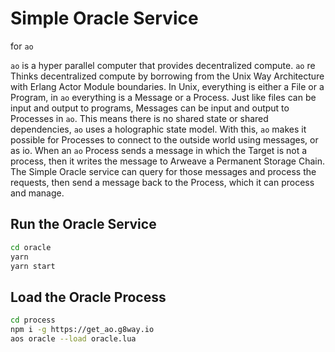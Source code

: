 # Simple Oracle Service

for `ao`

`ao` is a hyper parallel computer that provides decentralized compute. `ao` re Thinks decentralized compute by borrowing from the Unix Way Architecture with Erlang Actor Module boundaries. In Unix, everything is either a File or a Program, in `ao` everything is a Message or a Process. Just like files can be input and output to programs, Messages can be input and output to Processes in `ao`. This means there is no shared state or shared dependencies, `ao` uses a holographic state model. With this, `ao` makes it possible for Processes to connect to the outside world using messages, or as io. When an `ao` Process sends a message in which the Target is not a process, then it writes the message to Arweave a Permanent Storage Chain. The Simple Oracle service can query for those messages and process the requests, then send a message back to the Process, which it can process and manage.

## Run the Oracle Service

```sh
cd oracle
yarn
yarn start
```

## Load the Oracle Process

```sh
cd process
npm i -g https://get_ao.g8way.io
aos oracle --load oracle.lua
```